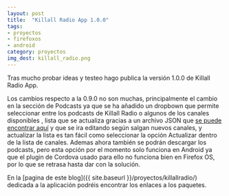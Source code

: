 ```yaml
---
layout: post
title:  "Killall Radio App 1.0.0"
tags:
- proyectos
- firefoxos
- android
category: proyectos
img_dest: killall_radio.png
---
```

Tras mucho probar ideas y testeo hago publica la versión 1.0.0 de Killall Radio App.

Los cambios respecto a la 0.9.0 no son muchas, principalmente el cambio en la sección de Podcasts ya que se ha añadido un dropbown que permite seleccionar entre los podcasts de Killall Radio o algunos de los canales disponibles
, lista que se actualiza gracias a un archivo JSON que [se puede encontrar aquí](https://gist.github.com/son-link/8cf06a31bc81a0870110) y que se ira editando según salgan nuevos canales, y actualizar la lista es tan fácil como seleccionar la opción Actualizar dentro de la lista de canales. Ademas ahora también se podrán descargar los podcasts, pero esta opción por el momento solo funciona en Android ya que el plugin de Cordova usado para ello no funciona bien en Firefox OS, por lo que se retrasa hasta dar con la solución.

En la [pagina de este blog]({{ site.baseurl }}/proyectos/killallradio/) dedicada a la aplicación podréis encontrar los enlaces a los paquetes.
